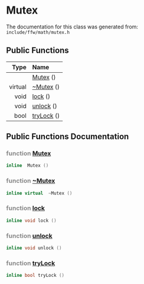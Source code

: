 Mutex
===================================


The documentation for this class was generated from: `include/ffw/math/mutex.h`



## Public Functions

| Type | Name |
| -------: | :------- |
|   | [Mutex](#a1faeca6) ()  |
|  virtual  | [~Mutex](#7ff590d5) ()  |
|  void | [lock](#e7eb5d3d) ()  |
|  void | [unlock](#6106acf1) ()  |
|  bool | [tryLock](#06ba740b) ()  |


## Public Functions Documentation

### <span style="opacity:0.5;">function</span> <a id="a1faeca6" href="#a1faeca6">Mutex</a>

```cpp
inline  Mutex () 
```



### <span style="opacity:0.5;">function</span> <a id="7ff590d5" href="#7ff590d5">~Mutex</a>

```cpp
inline virtual  ~Mutex () 
```



### <span style="opacity:0.5;">function</span> <a id="e7eb5d3d" href="#e7eb5d3d">lock</a>

```cpp
inline void lock () 
```



### <span style="opacity:0.5;">function</span> <a id="6106acf1" href="#6106acf1">unlock</a>

```cpp
inline void unlock () 
```



### <span style="opacity:0.5;">function</span> <a id="06ba740b" href="#06ba740b">tryLock</a>

```cpp
inline bool tryLock () 
```





